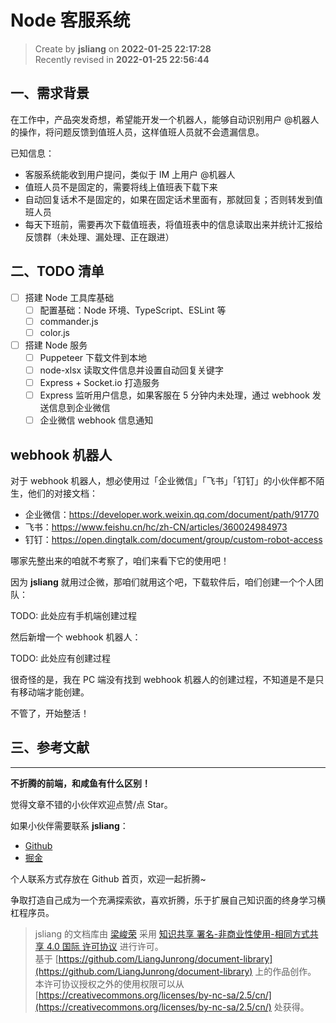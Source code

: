 Node 客服系统
===

> Create by **jsliang** on **2022-01-25 22:17:28**  
> Recently revised in **2022-01-25 22:56:44**

## 一、需求背景

在工作中，产品突发奇想，希望能开发一个机器人，能够自动识别用户 @机器人 的操作，将问题反馈到值班人员，这样值班人员就不会遗漏信息。

已知信息：

* 客服系统能收到用户提问，类似于 IM 上用户 @机器人
* 值班人员不是固定的，需要将线上值班表下载下来
* 自动回复话术不是固定的，如果在固定话术里面有，那就回复；否则转发到值班人员
* 每天下班前，需要再次下载值班表，将值班表中的信息读取出来并统计汇报给反馈群（未处理、漏处理、正在跟进）

## 二、TODO 清单

* [ ] 搭建 Node 工具库基础
  * [ ] 配置基础：Node 环境、TypeScript、ESLint 等
  * [ ] commander.js
  * [ ] color.js
* [ ] 搭建 Node 服务
  * [ ] Puppeteer 下载文件到本地
  * [ ] node-xlsx 读取文件信息并设置自动回复关键字
  * [ ] Express + Socket.io 打造服务
  * [ ] Express 监听用户信息，如果客服在 5 分钟内未处理，通过 webhook 发送信息到企业微信
  * [ ] 企业微信 webhook 信息通知

## webhook 机器人

对于 webhook 机器人，想必使用过「企业微信」「飞书」「钉钉」的小伙伴都不陌生，他们的对接文档：

* 企业微信：https://developer.work.weixin.qq.com/document/path/91770
* 飞书：https://www.feishu.cn/hc/zh-CN/articles/360024984973
* 钉钉：https://open.dingtalk.com/document/group/custom-robot-access

哪家先整出来的咱就不考察了，咱们来看下它的使用吧！

因为 **jsliang** 就用过企微，那咱们就用这个吧，下载软件后，咱们创建一个个人团队：

TODO: 此处应有手机端创建过程

然后新增一个 webhook 机器人：

TODO: 此处应有创建过程

很奇怪的是，我在 PC 端没有找到 webhook 机器人的创建过程，不知道是不是只有移动端才能创建。

不管了，开始整活！



## 三、参考文献

---

**不折腾的前端，和咸鱼有什么区别！**

觉得文章不错的小伙伴欢迎点赞/点 Star。

如果小伙伴需要联系 **jsliang**：

* [Github](https://github.com/LiangJunrong/document-library)
* [掘金](https://juejin.im/user/3403743728515246)

个人联系方式存放在 Github 首页，欢迎一起折腾~

争取打造自己成为一个充满探索欲，喜欢折腾，乐于扩展自己知识面的终身学习横杠程序员。

> jsliang 的文档库由 [梁峻荣](https://github.com/LiangJunrong) 采用 [知识共享 署名-非商业性使用-相同方式共享 4.0 国际 许可协议](http://creativecommons.org/licenses/by-nc-sa/4.0/) 进行许可。<br/>基于 [https://github.com/LiangJunrong/document-library](https://github.com/LiangJunrong/document-library) 上的作品创作。<br/>本许可协议授权之外的使用权限可以从 [https://creativecommons.org/licenses/by-nc-sa/2.5/cn/](https://creativecommons.org/licenses/by-nc-sa/2.5/cn/) 处获得。
